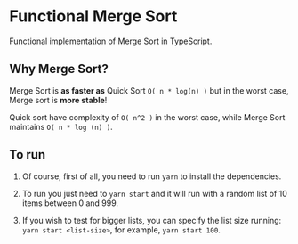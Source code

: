 # Functional Merge Sort

Functional implementation of Merge Sort in TypeScript.

## Why Merge Sort?

Merge Sort is **as faster as** Quick Sort `O( n * log(n) )` but in the worst case, Merge sort is **more stable**!

Quick sort have complexity of `O( n^2 )` in the worst case, while Merge Sort maintains `O( n * log (n) )`.

## To run

1. Of course, first of all, you need to run `yarn` to install the dependencies.

2. To run you just need to `yarn start` and it will run with a random list of 10 items between 0 and 999.

3. If you wish to test for bigger lists, you can specify the list size running: `yarn start <list-size>`, for example, `yarn start 100`.
